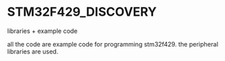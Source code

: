 # STM32F429_DISCOVERY
libraries + example code

all the code are example code for programming stm32f429.
the peripheral libraries are used.
